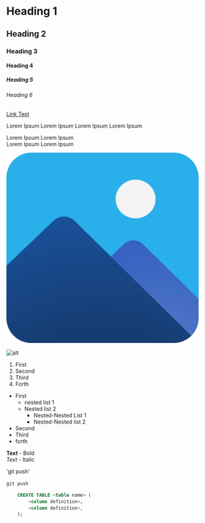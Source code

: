 # Heading 1
## Heading 2
### Heading 3
#### Heading 4
##### Heading 5
###### Heading 6

[Link Text](https://www.google.com) 

Lorem Ipsum Lorem Ipsum
Lorem Ipsum Lorem Ipsum

Lorem Ipsum Lorem Ipsum<br>
Lorem Ipsum Lorem Ipsum

![alt](asset/imgIcon.png)

![alt](asset/imgIcon2.png)

1.  First
2. Second
3. Third
4. Forth

* First
  * nested list 1
  * Nested list 2
    * Nested-Nested List 1
    * Nested-Nested list 2
* Second
* Third
* forth


**Text** - Bold <br>
*Text* - Italic 

'git push'

`git push`

```sql
    CREATE TABLE <table name> (
        <column definition>,
        <column definition>,
    );
```

```java
    
```
